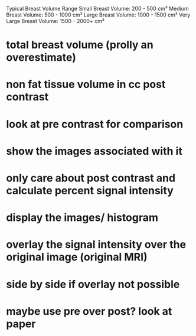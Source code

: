 Typical Breast Volume Range
    Small Breast Volume: 200 - 500 cm³
    Medium Breast Volume: 500 - 1000 cm³
    Large Breast Volume: 1000 - 1500 cm³
    Very Large Breast Volume: 1500 - 2000+ cm³


    
# total breast volume (prolly an overestimate)
# non fat tissue volume in cc post contrast
# look at pre contrast for comparison
# show the images associated with it
# only care about post contrast and calculate percent signal intensity
# display the images/ histogram
# overlay the signal intensity over the original image (original MRI)
# side by side if overlay not possible
# maybe use pre over post? look at paper
